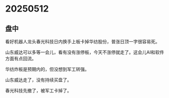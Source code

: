 # 20250512

## 盘中

看好机器人龙头春光科技日内换手上板卡掉华纺股份，普涨日顶一字很容易死。

山东威达可以多等一会儿，看有没有涨停板，今天不涨停就走了。这会儿AI和软件方面有点回流。

华纺炸板是预期内的，但没想到军工转强。

山东威达走了，没有持续买盘了。

春光科技先撤了，被军工卡掉了。
